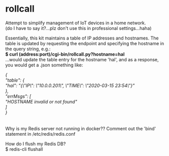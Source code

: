 # rollcall
Attempt to simplify management of IoT devices in a home network.  
(do I have to say it?...plz don't use this in professional settings...haha)  
  
Essentially, this kit maintains a table of IP addresses and hostnames. The table is updated by requesting the endpoint and specifying the hostname in the query string, e.g.:  
<b>$ curl (address:port)/cgi-bin/rollcall.py?hostname=hal</b>    
...would update the table entry for the hostname 'hal', and as a response, you would get a .json something like:  
  
<i>
{<br />
  "table": {<br />
    "hal": "{\"IP\": \"10.0.0.201\", \"TIME\": \"2020-03-15 23:54\"}"<br />
  },<br />
  "errMsgs": [<br />
    "HOSTNAME invalid or not found"<br />
  ]<br />
}<br />
</i>  
<br /><br />  
Why is my Redis server not running in docker??  
Comment out the 'bind' statement in /etc/redis/redis.conf

How do I flush my Redis DB?  
$ redis-cli flushall
